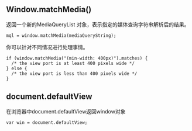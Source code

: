 <!--
 * @Description: In User Settings Edit
 * @Author: your name
 * @Date: 2019-08-20 19:51:45
 * @LastEditTime: 2019-08-26 16:56:03
 * @LastEditors: Please set LastEditors
 -->
## Window.matchMedia()

返回一个新的MediaQueryList 对象，表示指定的媒体查询字符串解析后的结果。


```
mql = window.matchMedia(mediaQueryString);
```

你可以针对不同情况进行处理事情。
```
if (window.matchMedia("(min-width: 400px)").matches) {
  /* the view port is at least 400 pixels wide */
} else {
  /* the view port is less than 400 pixels wide */
}
```


##  document.defaultView

在浏览器中document.defaultView返回window对象
```
var win = document.defaultView;
```